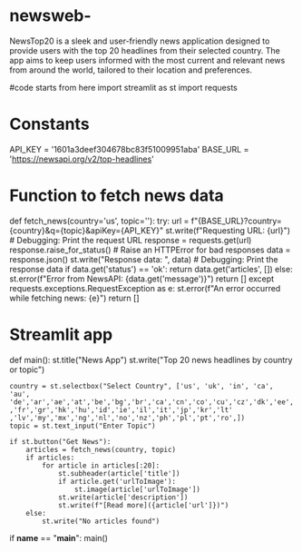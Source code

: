 # newsweb-
NewsTop20 is a sleek and user-friendly news application designed to provide users with the top 20 headlines from their selected country. The app aims to keep users informed with the most current and relevant news from around the world, tailored to their location and preferences.

#code starts from here 
import streamlit as st
import requests

# Constants
API_KEY = '1601a3deef304678bc83f51009951aba'
BASE_URL = 'https://newsapi.org/v2/top-headlines'

# Function to fetch news data
def fetch_news(country='us', topic=''):
    try:
        url = f"{BASE_URL}?country={country}&q={topic}&apiKey={API_KEY}"
        st.write(f"Requesting URL: {url}")  # Debugging: Print the request URL
        response = requests.get(url)
        response.raise_for_status()  # Raise an HTTPError for bad responses
        data = response.json()
        st.write("Response data: ", data)  # Debugging: Print the response data
        if data.get('status') == 'ok':
            return data.get('articles', [])
        else:
            st.error(f"Error from NewsAPI: {data.get('message')}")
            return []
    except requests.exceptions.RequestException as e:
        st.error(f"An error occurred while fetching news: {e}")
        return []

# Streamlit app
def main():
    st.title("News App")
    st.write("Top 20 news headlines by country or topic")

    country = st.selectbox("Select Country", ['us', 'uk', 'in', 'ca', 'au', 'de','ar','ae','at','be','bg','br','ca','cn','co','cu','cz','dk','ee','es' ,'fr','gr','hk','hu','id','ie','il','it','jp','kr','lt' ,'lv','my','mx','ng','nl','no','nz','ph','pl','pt','ro',])
    topic = st.text_input("Enter Topic")

    if st.button("Get News"):
        articles = fetch_news(country, topic)
        if articles:
            for article in articles[:20]:
                st.subheader(article['title'])
                if article.get('urlToImage'):
                    st.image(article['urlToImage'])
                st.write(article['description'])
                st.write(f"[Read more]({article['url']})")
        else:
            st.write("No articles found")

if __name__ == "__main__":
    main()

